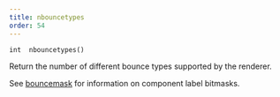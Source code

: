```yaml
---
title: nbouncetypes
order: 54
---
```

`int  nbouncetypes()`

Return the number of different bounce types supported by the renderer.

See [bouncemask](bouncemask.html) for information on component label bitmasks.
